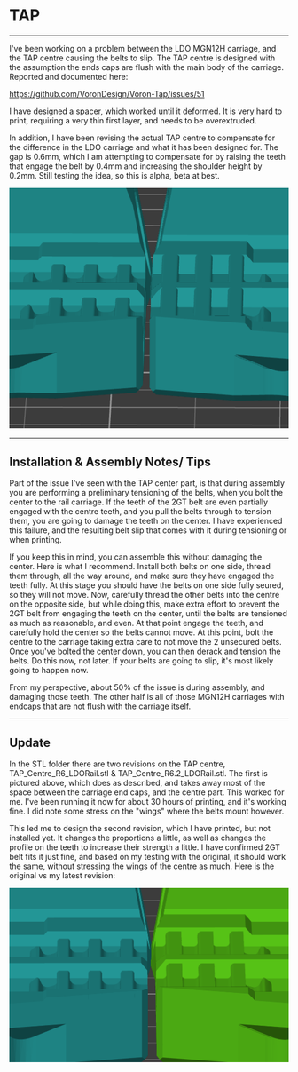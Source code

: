 # TAP
---
I've been working on a problem between the LDO MGN12H carriage, and the TAP centre causing the belts to slip. The TAP centre is designed with the assumption the ends caps are flush with the main body of the carriage. Reported and documented here:

https://github.com/VoronDesign/Voron-Tap/issues/51

I have designed a spacer, which worked until it deformed. It is very hard to print, requiring a very thin first layer, and needs to be overextruded.

In addition, I have been revising the actual TAP centre to compensate for the difference in the LDO carriage and what it has been designed for. The gap is 0.6mm, which I am attempting to compensate for by raising the teeth that engage the belt by 0.4mm and increasing the shoulder height by 0.2mm. Still testing the idea, so this is alpha, beta at best.

![Original TAP Center Beside Modified](./OriginalCentreNewCentre.png?raw=true)

---

## Installation & Assembly Notes/ Tips

Part of the issue I've seen with the TAP center part, is that during assembly you are performing a preliminary tensioning of the belts, when you bolt the center to the rail carriage. If the teeth of the 2GT belt are even partially engaged with the centre teeth, and you pull the belts through to tension them, you are going to damage the teeth on the center. I have experienced this failure, and the resulting belt slip that comes with it during tensioning or when printing.

If you keep this in mind, you can assemble this without damaging the center. Here is what I recommend. Install both belts on one side, thread them through, all the way around, and make sure they have engaged the teeth fully. At this stage you should have the belts on one side fully seured, so they will not move. Now, carefully thread the other belts into the centre on the opposite side, but while doing this, make extra effort to prevent the 2GT belt from engaging the teeth on the center, until the belts are tensioned as much as reasonable, and even. At that point engage the teeth, and carefully hold the center so the belts cannot move. At this point, bolt the centre to the carriage taking extra care to not move the 2 unsecured belts. Once you've bolted the center down, you can then derack and tension the belts. Do this now, not later. If your belts are going to slip, it's most likely going to happen now.

From my perspective, about 50% of the issue is during assembly, and damaging those teeth. The other half is all of those MGN12H carriages with endcaps that are not flush with the carriage itself.

---

## Update

In the STL folder there are two revisions on the TAP centre, TAP_Centre_R6_LDORail.stl & TAP_Centre_R6.2_LDORail.stl. The first is pictured above, which does as described, and takes away most of the space between the carriage end caps, and the centre part. This worked for me. I've been running it now for about 30 hours of printing, and it's working fine. I did note some stress on the "wings" where the belts mount however.

This led me to design the second revision, which I have printed, but not installed yet. It changes the proportions a little, as well as changes the profile on the teeth to increase their strength a little. I have confirmed 2GT belt fits it just fine, and based on my testing with the original, it should work the same, without stressing the wings of the centre as much. Here is the original vs my latest revision:

![Original TAP Center Beside R2 Modified](./R6.2-vs-original.png?raw=true)
